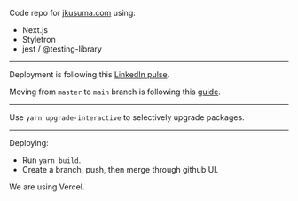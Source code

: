 Code repo for [jkusuma.com](https://jkusuma.com) using:
* Next.js
* Styletron
* jest / @testing-library

---

Deployment is following this [LinkedIn pulse](https://www.linkedin.com/pulse/deploy-nextjs-app-github-pages-federico-antu%C3%B1a).

Moving from `master` to `main` branch is following this [guide](https://pythonforundergradengineers.com/how-to-change-a-github-repo-from-master-to-main.html).

---

Use `yarn upgrade-interactive` to selectively upgrade packages.

---

Deploying:

* Run `yarn build`.
* Create a branch, push, then merge through github UI.

We are using Vercel.
